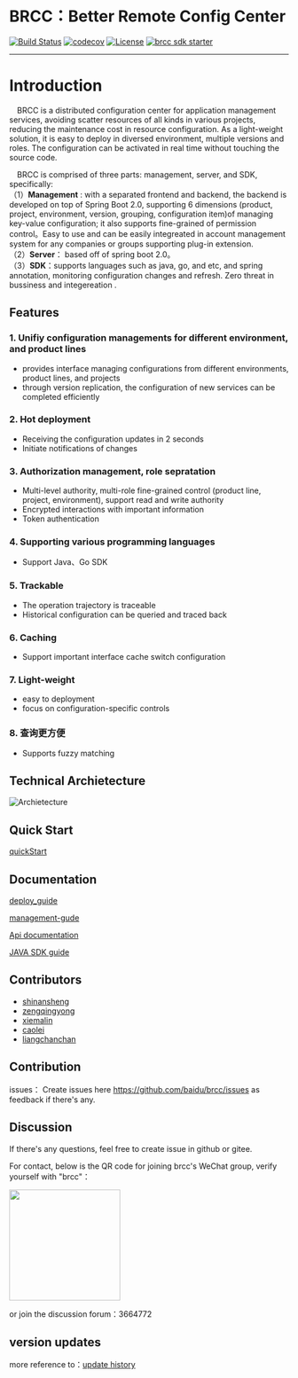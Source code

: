 # BRCC：Better Remote Config Center

[![Build Status](https://travis-ci.org/baidu/brcc.svg?branch=main)](https://travis-ci.org/github/baidu/brcc)
[![codecov](https://codecov.io/gh/baidu/brcc/branch/main/graph/badge.svg)](https://codecov.io/gh/baidu/brcc)
[![License](https://img.shields.io/badge/Licence-Apache%202.0-blue.svg?style=flat-square)](http://www.apache.org/licenses/LICENSE-2.0.html)
[![brcc sdk starter](https://maven-badges.herokuapp.com/maven-central/com.baidu.mapp/brcc-sdk-starter/badge.svg)](https://maven-badges.herokuapp.com/maven-central/com.baidu.mapp/brcc-sdk-starter)

----------------------------------------
# Introduction
&ensp;&ensp;BRCC is a distributed configuration center for application management services, avoiding scatter resources of all kinds in various projects, reducing the maintenance cost in resource configuration. As a light-weight solution, it is easy to deploy in diversed environment, multiple versions and roles. The configuration can be activated in real time without touching the source code.

 &ensp;&ensp;BRCC is comprised of three parts: management, server, and SDK, specifically: <br/>
（1）**Management** : with a separated frontend and backend, the backend is developed on top of Spring Boot 2.0, supporting 6 dimensions (product, project, environment, version, grouping, configuration item)of managing key-value configuration; it also supports fine-grained of permission control。Easy to use and can be easily integreated in account management system for any companies or groups supporting plug-in extension. <br/>
（2）**Server**： based off of spring boot 2.0。<br/>
（3）**SDK**：supports languages such as java, go, and etc, and spring annotation, monitoring configuration changes and refresh. Zero threat in bussiness and integereation . <br/>

## Features
### 1. Unifiy configuration managements for different environment, and product lines
- provides interface managing configurations from different environments, product lines, and projects <br/>
- through version replication, the configuration of new services can be completed efficiently

### 2. Hot deployment
- Receiving the configuration updates in 2 seconds <br/>
- Initiate notifications of changes

### 3. Authorization management, role sepratation
- Multi-level authority, multi-role fine-grained control (product line, project, environment), support read and write authority<br/>
- Encrypted interactions with important information<br/>
- Token authentication

### 4. Supporting various programming languages
- Support  Java、Go SDK<br/>

### 5. Trackable
- The operation trajectory is traceable<br/>
- Historical configuration can be queried and traced back

### 6. Caching
- Support important interface cache switch configuration<br/>

### 7. Light-weight
- easy to deployment <br/>
- focus on configuration-specific controls

### 8. 查询更方便
- Supports fuzzy matching

## Technical Archietecture
![Archietecture](./doc/img/arch.JPG)

## Quick Start
[quickStart](./doc/quick-start.md)


## Documentation
[deploy_guide](./doc/deploy-guide.md)

[management-gude](./doc/manage-guide.md)

[Api documentation](./doc/open-api.md)

[JAVA SDK guide](./doc/java-sdk-guide.md)

## Contributors
- [shinansheng](https://github.com/sns1988)
- [zengqingyong](https://github.com/ghzengqy568)
- [xiemalin](https://github.com/jhunters)
- [caolei](https://github.com/hubeicaolei)
- [liangchanchan](https://github.com/lena2liang)

## Contribution
issues： Create issues here https://github.com/baidu/brcc/issues as feedback if there's any.


## Discussion

If there's any questions, feel free to create issue in github or gitee.

For contact, below is the QR code for joining brcc's WeChat group, verify yourself with "brcc"：

<img src="./doc/img/contact.jpg" width="200">

or join the discussion forum：3664772

## version updates
more reference to：[update history](https://github.com/baidu/brcc/releases)

